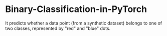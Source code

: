 # Binary-Classification-in-PyTorch
 It predicts whether a data point (from a synthetic dataset) belongs to one of two classes, represented by "red" and "blue" dots.
